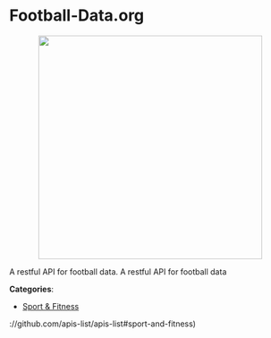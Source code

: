 # Football-Data.org
<p align="center">
    <img width="400" src="https://raw.githubusercontent.com/apis-list/apis-list/apis/football-data-org/logo_256x256.png" />
</p>

A restful API for football data.  A restful API for football data



**Categories**:
- [Sport & Fitness](https://github.com/apis-list/apis-list#sport-and-fitness)



://github.com/apis-list/apis-list#sport-and-fitness)





